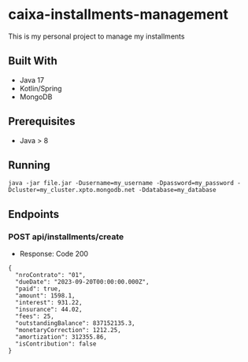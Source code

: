 # caixa-installments-management
This is my personal project to manage my installments

## Built With
- Java 17
- Kotlin/Spring
- MongoDB

## Prerequisites
 - Java > 8

## Running

```java -jar file.jar -Dusername=my_username -Dpassword=my_password -Dcluster=my_cluster.xpto.mongodb.net -Ddatabase=my_database```


## Endpoints
### POST api/installments/create
- Response: Code 200
```
{
  "nroContrato": "01",
  "dueDate": "2023-09-20T00:00:00.000Z",
  "paid": true,
  "amount": 1598.1,
  "interest": 931.22,
  "insurance": 44.02,
  "fees": 25,
  "outstandingBalance": 837152135.3,
  "monetaryCorrection": 1212.25,
  "amortization": 312355.86,
  "isContribution": false
}

```
